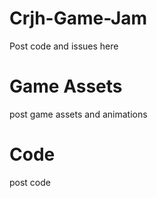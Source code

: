 # Crjh-Game-Jam
Post code and issues here
# Game Assets
post game assets and animations
# Code
post code
